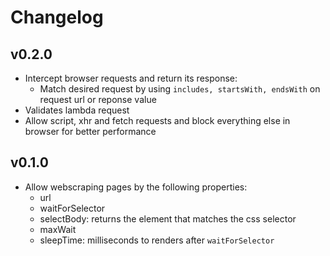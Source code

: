 # Changelog

## v0.2.0

- Intercept browser requests and return its response:
  - Match desired request by using `includes, startsWith, endsWith` on request url or reponse value
- Validates lambda request
- Allow script, xhr and fetch requests and block everything else in browser for better performance

## v0.1.0

- Allow webscraping pages by the following properties:
  - url
  - waitForSelector
  - selectBody: returns the element that matches the css selector
  - maxWait
  - sleepTime: milliseconds to renders after `waitForSelector`
